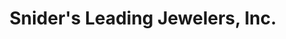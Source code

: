 ---
title: "Snider's Leading Jewelers, Inc."
url: /goshen/sniders-leading-jewelers-inc/
shop: jewelry
---